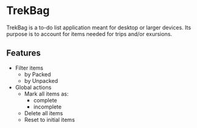 # TrekBag

TrekBag is a to-do list application meant for desktop or larger devices. Its purpose is to account for items needed for trips and/or exursions.

## Features

- Filter items
  - by Packed
  - by Unpacked
- Global actions
  - Mark all items as:
    - complete
    - incomplete
  - Delete all items
  - Reset to initial items

